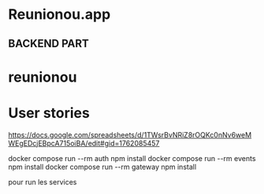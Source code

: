 
# Reunionou.app

## BACKEND PART

# reunionou
# User stories
https://docs.google.com/spreadsheets/d/1TWsrBvNRiZ8rOQKc0nNv6weMWEgEDcjEBpcA715oiBA/edit#gid=1762085457

docker compose run --rm auth npm install
docker compose run --rm events npm install 
docker compose run --rm gateway npm install

pour run les services

